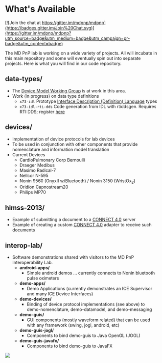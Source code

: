 What's Available
========

[![Join the chat at https://gitter.im/mdpnp/mdpnp](https://badges.gitter.im/Join%20Chat.svg)](https://gitter.im/mdpnp/mdpnp?utm_source=badge&utm_medium=badge&utm_campaign=pr-badge&utm_content=badge)

The MD PnP lab is working on a wide variety of projects.  All will incubate in this main repository and some will eventually spin out into separate projects.  Here is what you will find in our code repository.

data-types/
-------
* The [Device Model Working Group](DeviceModel) is at work in this area.
* Work (in progress) on data type definitions
    * <code>x73-idl</code>  Prototype [Interface Description (Definition) Language](http://en.wikipedia.org/wiki/Interface_description_language) types
    * <code>x73-idl-rti-dds</code>  Code generation from IDL with rtiddsgen. Requires RTI DDS; register [here](http://www.rti.com/downloads/rti-dds.html)

devices/
------
* Implementation of device protocols for lab devices
* To be used in conjunction with other components that provide nomenclature and information model translation
* Current Devices
    * CardioPulmonary Corp Bernoulli
    * Draeger Medibus
    * Masimo Radical-7
    * Nellcor N-595
    * Nonin 9560 (OnyxII w/Bluetooth) / Nonin 3150 (WristOx<sub>2</sub>)
    * Oridion Capnostream20
    * Philips MP70

himss-2013/
--------
* Example of submitting a document to a [CONNECT 4.0](http://www.connectopensource.org) server
* Example of creating a custom [CONNECT 4.0](http://www.connectopensource.org) adapter to receive such documents

interop-lab/
-------- 
* Software demonstrations shared with visitors to the MD PnP Interoperability Lab.
    * __android-apps/__
        * Simple android demos ... currently connects to Nonin bluetooth pulse oximeters
    * __demo-apps/__
        * Demo Applications (currently demonstrates an ICE Supervisor and many ICE Device Interfaces)
    * __demo-devices/__
        * Binding of device protocol implementations (see above) to demo-nomenclature, demo-datamodel, and demo-messaging
    * __demo-guis/__
        * GUI components (mostly waveform related) that can be used with any framework (swing, jogl, android, etc)
    * __demo-guis-jogl/__
        * Components to bind demo-guis to Java OpenGL (JOGL)
    * __demo-guis-javafx/__
        * Components to bind demo-guis to JavaFX

![](https://build.openice.info/ht/?SOURCEFORGEMAINCODE)
